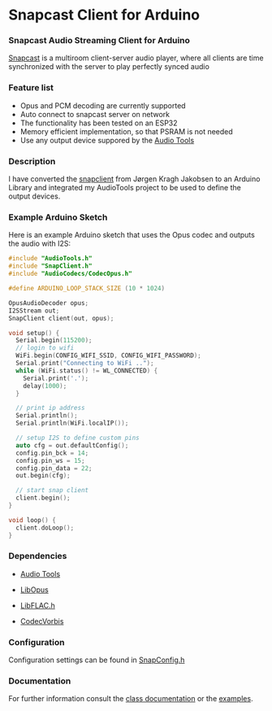 # Snapcast Client for Arduino 

### Snapcast Audio Streaming Client for Arduino

[Snapcast](https://github.com/badaix/snapcast) is a multiroom client-server audio player, where all clients are time synchronized with the server to play perfectly synced audio

### Feature list

- Opus and PCM decoding are currently supported
- Auto connect to snapcast server on network
- The functionality has been tested on an ESP32
- Memory efficient implementation, so that PSRAM is not needed
- Use any output device suppored by the [Audio Tools](https://github.com/pschatzmann/arduino-audio-tools)

### Description

I have converted the [snapclient](https://github.com/jorgenkraghjakobsen/snapclient) from Jørgen Kragh Jakobsen to an Arduino Library and integrated my AudioTools project to be used to define the output devices.

### Example Arduino Sketch

Here is an example Arduino sketch that uses the Opus codec and outputs the audio with I2S: 

```C++
#include "AudioTools.h"
#include "SnapClient.h"
#include "AudioCodecs/CodecOpus.h"

#define ARDUINO_LOOP_STACK_SIZE (10 * 1024)

OpusAudioDecoder opus;
I2SStream out;
SnapClient client(out, opus);

void setup() {
  Serial.begin(115200);
  // login to wifi
  WiFi.begin(CONFIG_WIFI_SSID, CONFIG_WIFI_PASSWORD);
  Serial.print("Connecting to WiFi ..");
  while (WiFi.status() != WL_CONNECTED) {
    Serial.print('.');
    delay(1000);
  }

  // print ip address
  Serial.println();
  Serial.println(WiFi.localIP());

  // setup I2S to define custom pins
  auto cfg = out.defaultConfig();
  config.pin_bck = 14;
  config.pin_ws = 15;
  config.pin_data = 22;
  out.begin(cfg);

  // start snap client
  client.begin();
}

void loop() {
  client.doLoop();
}
```

### Dependencies

- [Audio Tools](https://github.com/pschatzmann/arduino-audio-tools)

- [LibOpus](https://github.com/pschatzmann/arduino-libopus)
- [LibFLAC.h](https://github.com/pschatzmann/arduino-libflac)
- [CodecVorbis](https://github.com/pschatzmann/arduino-libvorbis-idec)


### Configuration

Configuration settings can be found in [SnapConfig.h](https://github.com/pschatzmann/arduino-snapcast/blob/main/src/SnapConfig.h)


### Documentation

For further information consult the [class documentation](https://pschatzmann.github.io/arduino-snapclient/html/annotated.html) or the [examples](examples/).


